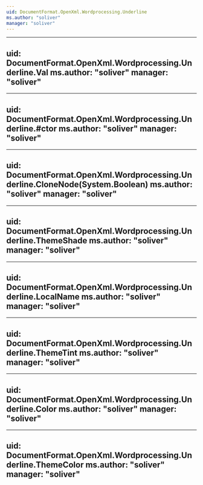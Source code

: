 ```yaml
---
uid: DocumentFormat.OpenXml.Wordprocessing.Underline
ms.author: "soliver"
manager: "soliver"
---
```


---
uid: DocumentFormat.OpenXml.Wordprocessing.Underline.Val
ms.author: "soliver"
manager: "soliver"
---

---
uid: DocumentFormat.OpenXml.Wordprocessing.Underline.#ctor
ms.author: "soliver"
manager: "soliver"
---

---
uid: DocumentFormat.OpenXml.Wordprocessing.Underline.CloneNode(System.Boolean)
ms.author: "soliver"
manager: "soliver"
---

---
uid: DocumentFormat.OpenXml.Wordprocessing.Underline.ThemeShade
ms.author: "soliver"
manager: "soliver"
---

---
uid: DocumentFormat.OpenXml.Wordprocessing.Underline.LocalName
ms.author: "soliver"
manager: "soliver"
---

---
uid: DocumentFormat.OpenXml.Wordprocessing.Underline.ThemeTint
ms.author: "soliver"
manager: "soliver"
---

---
uid: DocumentFormat.OpenXml.Wordprocessing.Underline.Color
ms.author: "soliver"
manager: "soliver"
---

---
uid: DocumentFormat.OpenXml.Wordprocessing.Underline.ThemeColor
ms.author: "soliver"
manager: "soliver"
---

